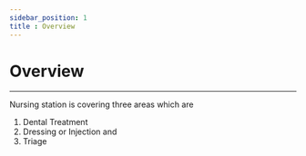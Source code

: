 ```yaml
---
sidebar_position: 1
title : Overview
---
```


# Overview
---
Nursing station is covering three areas which are 

1. Dental Treatment
2. Dressing or Injection and 
3. Triage